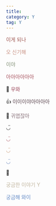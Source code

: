 ```yaml
---
title: 
category: Y
tag: Y
---
```


<span style="color:#A05A54">이게 되나</span>

<span style="color:#C99385">오 신기해</span>

<span style="color:#86937A">이야</span>

<span style="color:#A95762">아아아아아아</span>

&#129300; <span style="color:#984356">우와</span>

&#128077; <span style="color:#624D56">이이이야아아아아</span>

&#128032; <span style="color:#8A747C">귀엽잖아</span>

◡̈

<span style="color:#A95762">◡̈</span>

<span style="color:#C59470">◡̈</span>

<span style="color:#617EB4">◡̈</span>

&#128123; 

<span style="color:#C2B7A1">궁금한 이야기 Y</span>

<span style="color:#648BC6">궁금해 와이</span>
